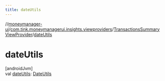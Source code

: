 ```yaml
---
title: dateUtils
---
```

//[moneymanager-ui](../../../index.html)/[com.tink.moneymanagerui.insights.viewproviders](../index.html)/[TransactionsSummaryViewProvider](index.html)/[dateUtils](date-utils.html)



# dateUtils



[androidJvm]\
val [dateUtils](date-utils.html): [DateUtils](../../se.tink.utils/-date-utils/index.html)




